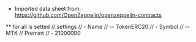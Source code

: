 * Imported data sheet from: 
https://github.com/OpenZeppelin/openzeppelin-contracts

** for all is setted
// settings
// - Name
// -- TokenERC20
// - Symbol
// -- MTK
// Premint
// - 21000000
